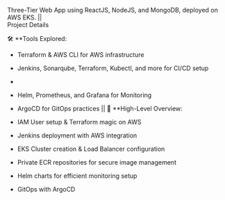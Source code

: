 Three-Tier Web App using ReactJS, NodeJS, and MongoDB, deployed on AWS EKS. ||  
Project Details

🛠️ **Tools Explored:
- Terraform & AWS CLI for AWS infrastructure
- Jenkins, Sonarqube, Terraform, Kubectl, and more for CI/CD setup
- 
- Helm, Prometheus, and Grafana for Monitoring
- ArgoCD for GitOps practices
||
🚢 **High-Level Overview:

- IAM User setup & Terraform magic on AWS
- Jenkins deployment with AWS integration
- EKS Cluster creation & Load Balancer configuration
- Private ECR repositories for secure image management
- Helm charts for efficient monitoring setup
- GitOps with ArgoCD 

